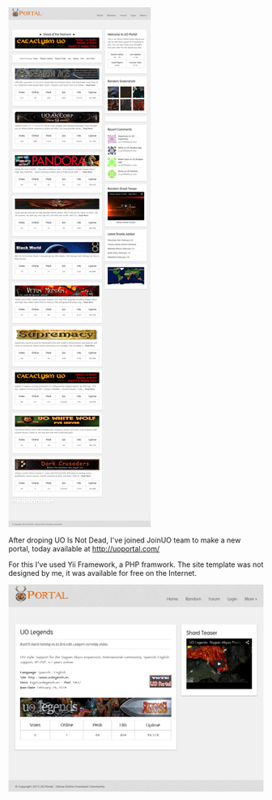 [![UO Portal](images/projects/uo-portal/uo-portal-index.png)](images/projects/uo-portal/uo-portal-index.png)

After droping UO Is Not Dead, I've joined JoinUO team to make a new portal, today available at http://uoportal.com/

For this I've used Yii Framework, a PHP framwork. The site template was not designed by me, it was available for free on the Internet.

[![UO Portal](images/projects/uo-portal/uo-portal-detail-page.png)](images/projects/uo-portal/uo-portal-detail-page.png)